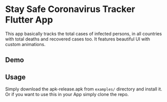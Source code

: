# Stay Safe Coronavirus Tracker Flutter App

This app basically tracks the total cases of infected persons, in all countries with total deaths and recovered cases too.
It features beautiful UI with custom animations.

## Demo


## Usage

Simply download the apk-release.apk from `examples/` directory and install it.
Or if you want to use this in your App simply clone the repo.